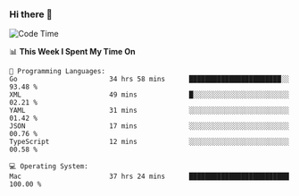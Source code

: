 ### Hi there 👋

<!--
**CrazyCollin/crazycollin** is a ✨ _special_ ✨ repository because its `README.md` (this file) appears on your GitHub profile.

Here are some ideas to get you started:

- 🔭 I’m currently working on ...
- 🌱 I’m currently learning ...
- 👯 I’m looking to collaborate on ...
- 🤔 I’m looking for help with ...
- 💬 Ask me about ...
- 📫 How to reach me: ...
- 😄 Pronouns: ...
- ⚡ Fun fact: ...
-->

<!--START_SECTION:waka-->
![Code Time](http://img.shields.io/badge/Code%20Time-2%2C621%20hrs%208%20mins-blue)

📊 **This Week I Spent My Time On** 

```text
💬 Programming Languages: 
Go                       34 hrs 58 mins      ███████████████████████░░   93.48 % 
XML                      49 mins             █░░░░░░░░░░░░░░░░░░░░░░░░   02.21 % 
YAML                     31 mins             ░░░░░░░░░░░░░░░░░░░░░░░░░   01.42 % 
JSON                     17 mins             ░░░░░░░░░░░░░░░░░░░░░░░░░   00.76 % 
TypeScript               12 mins             ░░░░░░░░░░░░░░░░░░░░░░░░░   00.58 % 

💻 Operating System: 
Mac                      37 hrs 24 mins      █████████████████████████   100.00 % 
```


<!--END_SECTION:waka-->
